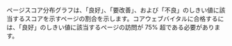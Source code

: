 ページスコア分布グラフは、「良好」、「要改善」、および「不良」のしきい値に該当するスコアを示すページの割合を示します。コアウェブバイタルに合格するには、「良好」のしきい値に該当するページの訪問が 75% 超である必要があります。
